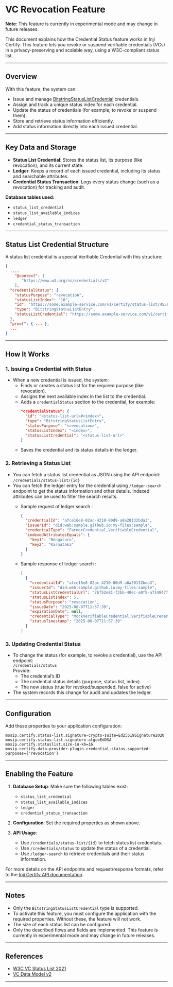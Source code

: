 
# VC Revocation Feature

**Note**: This feature is currently in experimental mode and may change in future releases.

This document explains how the Credential Status feature works in Inji Certify. This feature lets you revoke or suspend verifiable credentials (VCs) in a privacy-preserving and scalable way, using a W3C-compliant status list.

---

## Overview

With this feature, the system can:

- Issue and manage [BitstringStatusListCredential](https://www.w3.org/TR/vc-bitstring-status-list/) credentials.
- Assign and track a unique status index for each credential.
- Update the status of credentials (for example, to revoke or suspend them).
- Store and retrieve status information efficiently.
- Add status information directly into each issued credential.

---

## Key Data and Storage

- **Status List Credential**: Stores the status list, its purpose (like revocation), and its current state.
- **Ledger**: Keeps a record of each issued credential, including its status and searchable attributes.
- **Credential Status Transaction**: Logs every status change (such as a revocation) for tracking and audit.

**Database tables used:**

- `status_list_credential`
- `status_list_available_indices`
- `ledger`
- `credential_status_transaction`

---

## Status List Credential Structure

A status list credential is a special Verifiable Credential with this structure:

```json
{
  ....
    "@context": [
       "https://www.w3.org/ns/credentials/v2"
    ],
  "credentialStatus": {
    "statusPurpose": "revocation",
    "statusListIndex": "10",
    "id": "https://some.example-service.com/v1/certify/status-list/45564e0c-27c9-4a83-bc87-a0ad1bce79d1#10",
    "type": "BitstringStatusListEntry",
    "statusListCredential": "https://some.example-service.com/v1/certify/status-list/45564e0c-27c9-4a83-bc87-a0ad1bce79d1"
  },
  "proof": { ... },
  ...
}
```

---

## How It Works

### 1. Issuing a Credential with Status

- When a new credential is issued, the system:
    - Finds or creates a status list for the required purpose (like revocation).
    - Assigns the next available index in the list to the credential.
    - Adds a `credentialStatus` section to the credential, for example:
      ```json
      "credentialStatus": {
        "id": "<status-list-url>#<index>",
        "type": "BitstringStatusListEntry",
        "statusPurpose": "<revocation>",
        "statusListIndex": "<index>",
        "statusListCredential": "<status-list-url>"
      }
      ```
    - Saves the credential and its status details in the ledger.

### 2. Retrieving a Status List

- You can fetch a status list credential as JSON using the API endpoint:  
  `/credentials/status-list/{id}`
- You can fetch the ledger entry for the credential using `/ledger-search` endpoint to get the status information and other details. Indexed attributes can be used to filter the search results.
  - Sample request of ledger search : 
    ```json
    {
      "credentialId": "afce16e8-02ac-4210-80d9-a0a20132bda3",
      "issuerId": "did:web:sample.github.io:my-files:sample",
      "credentialType": "FarmerCredential,VerifiableCredential",
      "indexedAttributesEquals": {
        "key1": "Bengaluru",
        "key2": "Karnataka"
      }
    }
    ```

  - Sample response of ledger search : 
      ```json
      [
        {
          "credentialId": "afce16e8-02ac-4210-80d9-a0a20132bda3",
          "issuerId": "did:web:sample.github.io:my-files:sample",
          "statusListCredentialUrl": "7bf52e81-f3bb-40ec-a0f9-a714847fd067",
          "statusListIndex": 5,
          "statusPurpose": "revocation",
          "issueDate": "2025-08-07T11:57:39",
          "expirationDate": null,
          "credentialType": "MockVerifiableCredential,VerifiableCredential",
          "statusTimestamp": "2025-08-07T11:57:39"
        }
      ]
      ```

### 3. Updating Credential Status

- To change the status (for example, to revoke a credential), use the API endpoint:  
  `/credentials/status`  
  Provide:
    - The credential’s ID
    - The credential status details (purpose, status list, index)
    - The new status (true for revoked/suspended, false for active)
- The system records this change for audit and updates the ledger.

---

## Configuration

Add these properties to your application configuration:

```properties
mosip.certify.status-list.signature-crypto-suite=Ed25519Signature2020
mosip.certify.status-list.signature-algo=EdDSA
mosip.certify.statuslist.size-in-kb=16
mosip.certify.data-provider-plugin.credential-status.supported-purposes={'revocation'}
```

---

## Enabling the Feature

1. **Database Setup**: Make sure the following tables exist:
    - `status_list_credential`
    - `status_list_available_indices`
    - `ledger`
    - `credential_status_transaction`

2. **Configuration**: Set the required properties as shown above.

3. **API Usage**:
    - Use `/credentials/status-list/{id}` to fetch status list credentials.
    - Use `/credentials/status` to update the status of a credential.
    - Use `/ledger-search` to retrieve credentials and their status information.

For more details on the API endpoints and request/response formats, refer to the [Inji Certify API documentation](https://mosip.stoplight.io/docs/inji-certify).

---

## Notes

- Only the `BitstringStatusListCredential` type is supported.
- To activate this feature, you must configure the application with the required properties. Without these, the feature will not work.
- The size of each status list can be configured.
- Only the described flows and fields are implemented. This feature is currently in experimental mode and may change in future releases.

---

## References

- [W3C VC Status List 2021](https://www.w3.org/TR/vc-bitstring-status-list/)
- [VC Data Model v2](https://www.w3.org/TR/vc-data-model-2.0/)

---